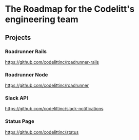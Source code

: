 # The Roadmap for the Codelitt's engineering team

## Projects

### Roadrunner Rails
https://github.com/codelittinc/roadrunner-rails

### Roadrunner Node
https://github.com/codelittinc/roadrunner

### Slack API
https://github.com/codelittinc/slack-notifications

### Status Page
https://github.com/codelittinc/status

